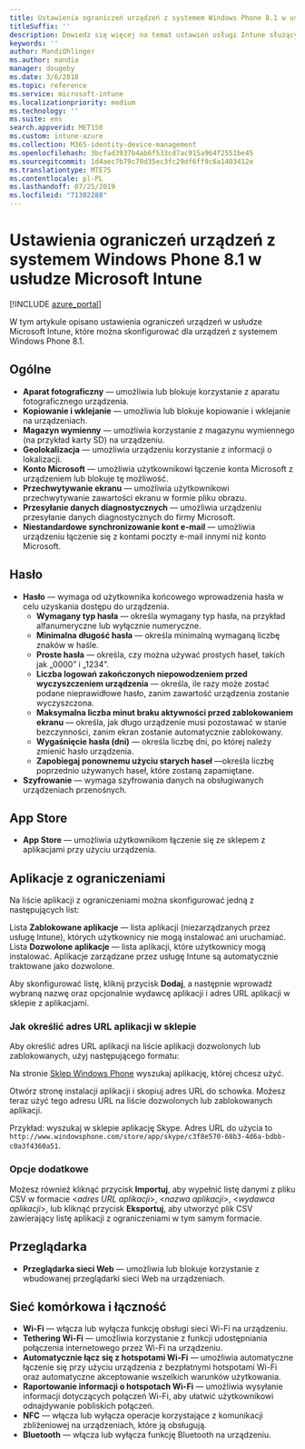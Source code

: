 ```yaml
---
title: Ustawienia ograniczeń urządzeń z systemem Windows Phone 8.1 w usłudze Microsoft Intune
titleSuffix: ''
description: Dowiedz się więcej na temat ustawień usługi Intune służących do kontrolowania ustawień i funkcjonalności na urządzeniach z systemem Windows Phone 8.1.
keywords: ''
author: MandiOhlinger
ms.author: mandia
manager: dougeby
ms.date: 3/6/2018
ms.topic: reference
ms.service: microsoft-intune
ms.localizationpriority: medium
ms.technology: ''
ms.suite: ems
search.appverid: MET150
ms.custom: intune-azure
ms.collection: M365-identity-device-management
ms.openlocfilehash: 3bcfad3937b4ab6f533cd7ac915a964f2551be45
ms.sourcegitcommit: 1d4aec7b79c70d35ec3fc29df6ff9c6a1403412e
ms.translationtype: MTE75
ms.contentlocale: pl-PL
ms.lasthandoff: 07/25/2019
ms.locfileid: "71302288"
---
```

# <a name="microsoft-intune-windows-phone-81-device-restriction-settings"></a>Ustawienia ograniczeń urządzeń z systemem Windows Phone 8.1 w usłudze Microsoft Intune

[!INCLUDE [azure_portal](./includes/azure_portal.md)]

W tym artykule opisano ustawienia ograniczeń urządzeń w usłudze Microsoft Intune, które można skonfigurować dla urządzeń z systemem Windows Phone 8.1.


## <a name="general"></a>Ogólne

- **Aparat fotograficzny** — umożliwia lub blokuje korzystanie z aparatu fotograficznego urządzenia.
- **Kopiowanie i wklejanie** — umożliwia lub blokuje kopiowanie i wklejanie na urządzeniach.
- **Magazyn wymienny** — umożliwia korzystanie z magazynu wymiennego (na przykład karty SD) na urządzeniu.
- **Geolokalizacja** — umożliwia urządzeniu korzystanie z informacji o lokalizacji.
- **Konto Microsoft** — umożliwia użytkownikowi łączenie konta Microsoft z urządzeniem lub blokuje tę możliwość.
- **Przechwytywanie ekranu** — umożliwia użytkownikowi przechwytywanie zawartości ekranu w formie pliku obrazu.
- **Przesyłanie danych diagnostycznych** — umożliwia urządzeniu przesyłanie danych diagnostycznych do firmy Microsoft.
- **Niestandardowe synchronizowanie kont e-mail** — umożliwia urządzeniu łączenie się z kontami poczty e-mail innymi niż konto Microsoft.

## <a name="password"></a>Hasło

- **Hasło** — wymaga od użytkownika końcowego wprowadzenia hasła w celu uzyskania dostępu do urządzenia.
  - **Wymagany typ hasła** — określa wymagany typ hasła, na przykład alfanumeryczne lub wyłącznie numeryczne.
  - **Minimalna długość hasła** — określa minimalną wymaganą liczbę znaków w haśle.
  - **Proste hasła** — określa, czy można używać prostych haseł, takich jak „0000” i „1234”.
  - **Liczba logowań zakończonych niepowodzeniem przed wyczyszczeniem urządzenia** — określa, ile razy może zostać podane nieprawidłowe hasło, zanim zawartość urządzenia zostanie wyczyszczona.
  - **Maksymalna liczba minut braku aktywności przed zablokowaniem ekranu** — określa, jak długo urządzenie musi pozostawać w stanie bezczynności, zanim ekran zostanie automatycznie zablokowany.
  - **Wygaśnięcie hasła (dni)** — określa liczbę dni, po której należy zmienić hasło urządzenia.
  - **Zapobiegaj ponownemu użyciu starych haseł** —określa liczbę poprzednio używanych haseł, które zostaną zapamiętane.
- **Szyfrowanie** — wymaga szyfrowania danych na obsługiwanych urządzeniach przenośnych.

## <a name="app-store"></a>App Store

- **App Store** — umożliwia użytkownikom łączenie się ze sklepem z aplikacjami przy użyciu urządzenia.

## <a name="restricted-apps"></a>Aplikacje z ograniczeniami

Na liście aplikacji z ograniczeniami można skonfigurować jedną z następujących list:

Lista **Zablokowane aplikacje** — lista aplikacji (niezarządzanych przez usługę Intune), których użytkownicy nie mogą instalować ani uruchamiać.
Lista **Dozwolone aplikacje** — lista aplikacji, które użytkownicy mogą instalować. Aplikacje zarządzane przez usługę Intune są automatycznie traktowane jako dozwolone.

Aby skonfigurować listę, kliknij przycisk **Dodaj**, a następnie wprowadź wybraną nazwę oraz opcjonalnie wydawcę aplikacji i adres URL aplikacji w sklepie z aplikacjami.

### <a name="how-to-specify-the-url-to-an-app-in-the-store"></a>Jak określić adres URL aplikacji w sklepie

Aby określić adres URL aplikacji na liście aplikacji dozwolonych lub zablokowanych, użyj następującego formatu:

Na stronie [Sklep Windows Phone](https://www.microsoft.com/store/apps/windows-phone) wyszukaj aplikację, której chcesz użyć.

Otwórz stronę instalacji aplikacji i skopiuj adres URL do schowka. Możesz teraz użyć tego adresu URL na liście dozwolonych lub zablokowanych aplikacji.

Przykład: wyszukaj w sklepie aplikację Skype. Adres URL do użycia to `http://www.windowsphone.com/store/app/skype/c3f8e570-68b3-4d6a-bdbb-c0a3f4360a51`.



### <a name="additional-options"></a>Opcje dodatkowe

Możesz również kliknąć przycisk **Importuj**, aby wypełnić listę danymi z pliku CSV w formacie <*adres URL aplikacji*>, <*nazwa aplikacji*>, <*wydawca aplikacji*>, lub kliknąć przycisk **Eksportuj**, aby utworzyć plik CSV zawierający listę aplikacji z ograniczeniami w tym samym formacie.


## <a name="browser"></a>Przeglądarka

- **Przeglądarka sieci Web** — umożliwia lub blokuje korzystanie z wbudowanej przeglądarki sieci Web na urządzeniach.

## <a name="cellular-and-connectivity"></a>Sieć komórkowa i łączność

- **Wi-Fi** — włącza lub wyłącza funkcję obsługi sieci Wi-Fi na urządzeniu.
- **Tethering Wi-Fi** — umożliwia korzystanie z funkcji udostępniania połączenia internetowego przez Wi-Fi na urządzeniu.
- **Automatycznie łącz się z hotspotami Wi-Fi** — umożliwia automatyczne łączenie się przy użyciu urządzenia z bezpłatnymi hotspotami Wi-Fi oraz automatyczne akceptowanie wszelkich warunków użytkowania.
- **Raportowanie informacji o hotspotach Wi-Fi** — umożliwia wysyłanie informacji dotyczących połączeń Wi-Fi, aby ułatwić użytkownikowi odnajdywanie pobliskich połączeń.
- **NFC** — włącza lub wyłącza operacje korzystające z komunikacji zbliżeniowej na urządzeniach, które ją obsługują.
- **Bluetooth** — włącza lub wyłącza funkcję Bluetooth na urządzeniu.
